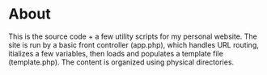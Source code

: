 # About
This is the source code + a few utility scripts for my personal website. The site is run by a basic front controller (app.php), which handles URL routing, itializes a few variables, then loads and populates a template file (template.php). The content is organized using physical directories. 

